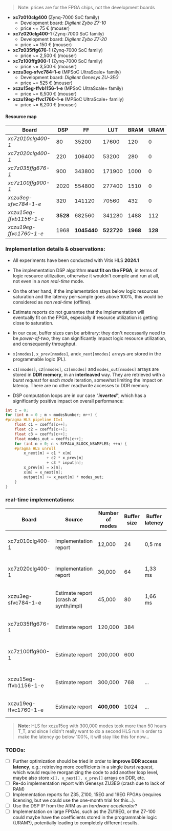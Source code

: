 > Note: prices are for the FPGA chips, not the development boards

- **xc7z010clg400** (Zynq-7000 SoC family)
  - Development board: *Digilent Zybo Z7-10*
  - price ~= 75 € (mouser)
- **xc7z020clg400**-1 (Zynq-7000 SoC family)
  - Development board: *Digilent Zybo Z7-20*	
  - price ~= 150 € (mouser)
- **xc7z035ffg676-1** (Zynq-7000 SoC family)
  - price ~= 2,500 € (mouser)
- **xc7z100ffg900-1** (Zynq-7000 SoC family)
  - price ~= 3,500 € (mouser) 
- **xczu3eg-sfvc784-1-e** (MPSoC UltraScale+ family)
  - Development board: *Digilent Genesys ZU-3EG*
  - price ~= 525 € (mouser)
- **xczu15eg-ffvb1156-1-e** (MPSoC UltraScale+ family)
  - price ~= 6,500 € (mouser)
- **xczu19eg-ffvc1760-1-e** (MPSoC UltraScale+ family)
  - price ~= 6,200 € (mouser)

#### Resource map

| Board                   | DSP      | FF          | LUT        | BRAM     | URAM    |
| ----------------------- | -------- | ----------- | ---------- | -------- | ------- |
| *xc7z010clg400-1*       | 80       | 35200       | 17600      | 120      | 0       |
| *xc7z020clg400-1*       | 220      | 106400      | 53200      | 280      | 0       |
| *xc7z035ffg676-1*       | 900      | 343800      | 171900     | 1000     | 0       |
| *xc7z100ffg900-1*       | 2020     | 554800      | 277400     | 1510     | 0       |
| *xczu3eg-sfvc784-1-e*   | 320      | 141120      | 70560      | 432      | 0       |
| *xczu15eg-ffvb1156-1-e* | **3528** | 682560      | 341280     | 1488     | 112     |
| *xczu19eg-ffvc1760-1-e* | 1968     | **1045440** | **522720** | **1968** | **128** |

### Implementation details & observations:

- All experiments have been conducted with Vitis HLS **2024.1** 

- The implementation DSP algorithm **must fit on the FPGA**, in terms of logic resource utilization, otherwise it wouldn't compile and run at all, not even in a *non real-time* mode. 
- On the other hand, if the implementation stays below logic resources saturation and the latency per-sample goes above 100%, this would be considered as *non real-time* (offline). 
- Estimate reports do not guarantee that the implementation will eventually fit on the FPGA, especially if resource utilization is getting close to saturation. 
- In our case, buffer sizes can be arbitrary: they don't necessarily need to be *power-of-two*, they can significantly impact logic resource utilization, and consequently throughput.
- `x[nmodes]`, `x_prev[nmodes]`,  and`x_next[nmodes]` arrays are stored in the programmable logic (PL). 
- `c1[nmodes]`, `c2[nmodes]`, `c3[nmodes]` and `modes_out[nmodes]` arrays are stored in **DDR memory**, in an **interleaved** way. They are retrieved with a *burst request* for each *mode* iteration, somewhat limiting the impact on latency.  There are no other read/write accesses to DDR memory.
- DSP computation loops are in our case "***inverted***", which has a significantly positive impact on overall performance:

```cpp
int c = 0;
for (int m = 0 ; m < modesNumber; m++) {
#pragma HLS pipeline II=1
    float c1 = coeffs[c++];
    float c2 = coeffs[c++];
    float c3 = coeffs[c++];
    float modes_out = coeffs[c++];
    for (int n = 0; n < SYFALA_BLOCK_NSAMPLES; ++n) {
    #pragma HLS unroll
        x_next[m] = c1 * x[m]
                  + c2 * x_prev[m]
                  + c3 * input[n];
        x_prev[m] = x[m];
        x[m] = x_next[m];
        output[n] += x_next[m] * modes_out;
    }
} 
```

### real-time implementations:

| Board                 | Source                                | Number of modes | Buffer size | Buffer latency | Latency per sample     | DSP Latency total            | DSP         | FF           | LUT          | BRAM       |
| --------------------- | ------------------------------------- | --------------- | ----------- | -------------- | ---------------------- | ---------------------------- | ----------- | ------------ | ------------ | ---------- |
| xc7z010clg400-1       | Implementation report                 | 12,000          | 24          | 0,5 ms         | 2518 cycles (**98%**)  | 60,448 cycles (0.492 ms)     | 68% (55)    | 51% (18011)  | 62% (10999)  | 67% (81)   |
| xc7z020clg400-1       | Implementation report                 | 30,000          | 64          | 1,33 ms        | 2360 cycles (**92%**)  | 151,040 cycles (1.229 ms)    | 65%   (143) | 40% (42896)  | 50% (26309)  | 52% (145)  |
| xczu3eg-sfvc784-1-e   | Estimate report (crash at synth/impl) | 45,000          | 80          | 1,66 ms        | 2264 cycles (**88%**)  | 181156 cycles (1.474 ms)     | 88% (320)   | 44% (63364)  | 70% (49494)  | 45% (197)  |
| xc7z035ffg676-1       | Estimate report                       | 120,000         | 384         |                | 2516 cycles (**98%**)  | 966227 cycles (7.863 ms)     | 59% (534)   | 41% (141037) | 88% (152720) | 54% (541)  |
| xc7z100ffg900-1       | Estimate report                       | 200,000         | 600         |                | 2348 cycles (**91%**)  | 1,409,085 cycles (12.941 ms) | 47% (956)   | 39% (220141) | 91% (253801) | 69% (1053) |
| xczu15eg-ffvb1156-1-e | Estimate report                       | 300,000         | 768         | ...            | 2747 cycles (**107%**) | 2110062 cycles (17.172 ms)   | 34% (1211)  | 42% (290224) | 68% (234023) | 73% (1101) |
| xczu19eg-ffvc1760-1-e | Estimate report                       | **400,000**     | 1024        | ...            | 2356 cycles (**92%**)  | 2413380 (19.640 ms)          | 95% (1881)  | 35% (374592) | 64% (339599) | 73% (1453) |

> **Note:** HLS for xczu15eg with 300,000 modes took more than 50 hours T_T, and since I didn't really want to do a second HLS run in order to make the latency go below 100%, it will stay like this for now... 

### TODOs:

- [ ] Further optimization should be tried in order to **improve DDR access latency**, e.g.: retrieving more coefficients in a single *burst request*, which would require reorganizing the code to add another loop level, maybe also store `x[], x_next[], x_prev[]` arrays on DDR, etc.
- [ ] Re-do implementation report with Genesys ZU3EG (crash due to lack of RAM)
- [ ] Implementation reports for Z35, Z100, 15EG and 19EG FPGAs (requires licensing, but we could use the one-month trial for this...).
- [ ] Use the DSP IP from the ARM as an *hardware accelerator*?
- [ ] Implementation on large FPGAs, such as the ZU19EG, or the Z7-100 could maybe have the coefficients stored in the programmable logic (URAM?), potentially leading to completely different results.
